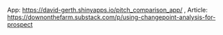 App: https://david-gerth.shinyapps.io/pitch_comparison_app/ , Article: https://downonthefarm.substack.com/p/using-changepoint-analysis-for-prospect
